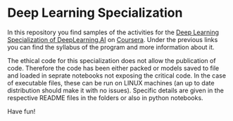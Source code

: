 # Deep Learning Specialization

In this repository you find samples of the activities for the [Deep Learning Specialization of DeepLearning.AI](https://www.deeplearning.ai/courses/deep-learning-specialization/) on [Coursera](https://www.coursera.org/specializations/deep-learning). Under the previous links you can find the syllabus of the program and more information about it.

The ethical code for this specialization does not allow the publication of code. Therefore the code has been either packed or models saved to file and loaded in seprate notebooks not exposing the critical code. In the case of executable files, these can be run on LINUX machines (an up to date distribution should make it with no issues). Specific details are given in the respective README files in the folders or also in python notebooks.

Have fun!
